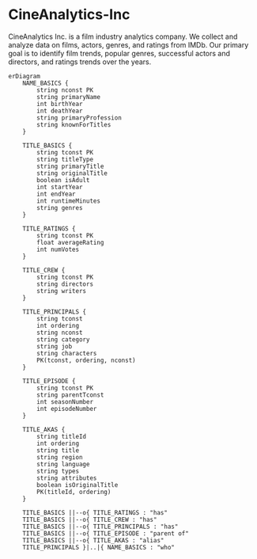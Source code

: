 # CineAnalytics-Inc
CineAnalytics Inc. is a film industry analytics company. We collect and analyze data on films, actors, genres, and ratings from IMDb. Our primary goal is to identify film trends, popular genres, successful actors and directors, and ratings trends over the years.
```mermaid
erDiagram
    NAME_BASICS {
        string nconst PK
        string primaryName
        int birthYear
        int deathYear
        string primaryProfession
        string knownForTitles
    }

    TITLE_BASICS {
        string tconst PK
        string titleType
        string primaryTitle
        string originalTitle
        boolean isAdult
        int startYear
        int endYear
        int runtimeMinutes
        string genres
    }

    TITLE_RATINGS {
        string tconst PK
        float averageRating
        int numVotes
    }

    TITLE_CREW {
        string tconst PK
        string directors
        string writers
    }

    TITLE_PRINCIPALS {
        string tconst
        int ordering
        string nconst
        string category
        string job
        string characters
        PK(tconst, ordering, nconst)
    }

    TITLE_EPISODE {
        string tconst PK
        string parentTconst
        int seasonNumber
        int episodeNumber
    }

    TITLE_AKAS {
        string titleId
        int ordering
        string title
        string region
        string language
        string types
        string attributes
        boolean isOriginalTitle
        PK(titleId, ordering)
    }

    TITLE_BASICS ||--o{ TITLE_RATINGS : "has"
    TITLE_BASICS ||--o{ TITLE_CREW : "has"
    TITLE_BASICS ||--o{ TITLE_PRINCIPALS : "has"
    TITLE_BASICS ||--o{ TITLE_EPISODE : "parent of"
    TITLE_BASICS ||--o{ TITLE_AKAS : "alias"
    TITLE_PRINCIPALS }|..|{ NAME_BASICS : "who"
